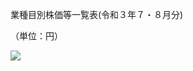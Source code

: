 業種目別株価等一覧表(令和３年７・８月分)

（単位：円）

![](https://www.nta.go.jp/tmp/2b35a3a5-a001-47b8-a3d6-7056f5f594bc/images/7c89acf6974155edca3772a84b1ec5627c713be2623e0c942be8cb871ae6d55b.jpg)